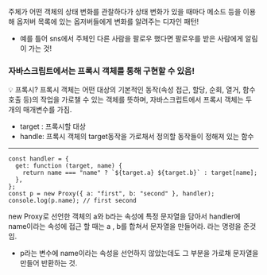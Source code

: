 주체가 어떤 객체의 상태 변화를 관찰하다가 상태 변화가 있을 때마다 메소드 등을 이용해 옵저버 목록에 있는 옵저버들에게 변화를 알려주는 디자인 패턴!

- 예를 틀어 sns에서 주체인 다른 사람을 팔로우 했다면 팔로우를 받은 사람에게 알림이 가는 것!

### 자바스크립트에서는 프록시 객체를 통해 구현할 수 있음!

<aside>
💡 프록시?
프록시 객체는 어떤 대상의 기본적인 동작(속성 접근, 할당, 순회, 열거, 함수 호출 등)의 작업을 가로챌 수 있는 객체를 뜻하며, 자바스크립트에서 프록시 객체는 두 개의 매개변수를 가짐.

- target : 프록시할 대상
- handle: 프록시 객체의 target동작을 가로채서 정의할 동작들이 정해져 있는 함수

</aside>

---

```tsx
const handler = {
  get: function (target, name) {
    return name === "name" ? `${target.a} ${target.b}` : target[name];
  },
};
const p = new Proxy({ a: "first", b: "second" }, handler);
console.log(p.name); // first second
```

new Proxy로 선언한 객체의 a와 b라는 속성에 특정 문자열을 담아서 handler에 name이라는 속성에 접근 할 때는 a , b를 합쳐서 문자열을 만들어라. 라는 명령을 준것임.

- p라는 변수에 name이라는 속성을 선언하지 않았는데도 그 부분을 가로채 문자열을 만들어 반환하는 것.
